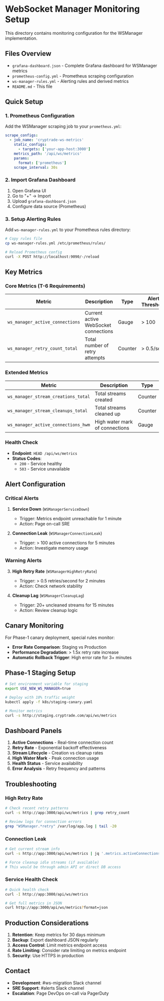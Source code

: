# WebSocket Manager Monitoring Setup

This directory contains monitoring configuration for the WSManager implementation.

## Files Overview

- `grafana-dashboard.json` - Complete Grafana dashboard for WSManager metrics
- `prometheus-config.yml` - Prometheus scraping configuration 
- `ws-manager-rules.yml` - Alerting rules and derived metrics
- `README.md` - This file

## Quick Setup

### 1. Prometheus Configuration

Add the WSManager scraping job to your `prometheus.yml`:

```yaml
scrape_configs:
  - job_name: 'cryptrade-ws-metrics'
    static_configs:
      - targets: ['your-app-host:3000']
    metrics_path: '/api/ws/metrics'
    params:
      format: ['prometheus']
    scrape_interval: 30s
```

### 2. Import Grafana Dashboard

1. Open Grafana UI
2. Go to "+" → Import
3. Upload `grafana-dashboard.json`
4. Configure data source (Prometheus)

### 3. Setup Alerting Rules

Add `ws-manager-rules.yml` to your Prometheus rules directory:

```bash
# Copy rules file
cp ws-manager-rules.yml /etc/prometheus/rules/

# Reload Prometheus config
curl -X POST http://localhost:9090/-/reload
```

## Key Metrics

### Core Metrics (T-6 Requirements)

| Metric | Description | Type | Alert Threshold |
|--------|-------------|------|-----------------|
| `ws_manager_active_connections` | Current active WebSocket connections | Gauge | > 100 |
| `ws_manager_retry_count_total` | Total number of retry attempts | Counter | > 0.5/sec |

### Extended Metrics

| Metric | Description | Type |
|--------|-------------|------|
| `ws_manager_stream_creations_total` | Total streams created | Counter |
| `ws_manager_stream_cleanups_total` | Total streams cleaned up | Counter |
| `ws_manager_active_connections_hwm` | High water mark of connections | Gauge |

### Health Check

- **Endpoint**: `HEAD /api/ws/metrics`
- **Status Codes**:
  - `200` - Service healthy
  - `503` - Service unavailable

## Alert Configuration

### Critical Alerts

1. **Service Down** (`WSManagerServiceDown`)
   - Trigger: Metrics endpoint unreachable for 1 minute
   - Action: Page on-call SRE

2. **Connection Leak** (`WSManagerConnectionLeak`) 
   - Trigger: > 100 active connections for 5 minutes
   - Action: Investigate memory usage

### Warning Alerts

3. **High Retry Rate** (`WSManagerHighRetryRate`)
   - Trigger: > 0.5 retries/second for 2 minutes
   - Action: Check network stability

4. **Cleanup Lag** (`WSManagerCleanupLag`)
   - Trigger: 20+ uncleaned streams for 15 minutes
   - Action: Review cleanup logic

## Canary Monitoring

For Phase-1 canary deployment, special rules monitor:

- **Error Rate Comparison**: Staging vs Production
- **Performance Degradation**: > 1.5x retry rate increase
- **Automatic Rollback Trigger**: High error rate for 3+ minutes

## Phase-1 Staging Setup

```bash
# Set environment variable for staging
export USE_NEW_WS_MANAGER=true

# Deploy with 10% traffic weight
kubectl apply -f k8s/staging-canary.yaml

# Monitor metrics
curl -s http://staging.cryptrade.com/api/ws/metrics
```

## Dashboard Panels

1. **Active Connections** - Real-time connection count
2. **Retry Rate** - Exponential backoff effectiveness  
3. **Stream Lifecycle** - Creation vs cleanup rates
4. **High Water Mark** - Peak connection usage
5. **Health Status** - Service availability
6. **Error Analysis** - Retry frequency and patterns

## Troubleshooting

### High Retry Rate

```bash
# Check recent retry patterns
curl -s http://app:3000/api/ws/metrics | grep retry_count

# Review logs for connection errors
grep "WSManager.*retry" /var/log/app.log | tail -20
```

### Connection Leak

```bash
# Get current stream info
curl -s http://app:3000/api/ws/metrics | jq '.metrics.activeConnections'

# Force cleanup idle streams (if available)
# This would be through admin API or direct DB access
```

### Service Health Check

```bash
# Quick health check
curl -I http://app:3000/api/ws/metrics

# Get full metrics in JSON
curl http://app:3000/api/ws/metrics?format=json
```

## Production Considerations

1. **Retention**: Keep metrics for 30 days minimum
2. **Backup**: Export dashboard JSON regularly  
3. **Access Control**: Limit metrics endpoint access
4. **Rate Limiting**: Consider rate limiting on metrics endpoint
5. **Security**: Use HTTPS in production

## Contact

- **Development**: #ws-migration Slack channel
- **SRE Support**: #alerts Slack channel  
- **Escalation**: Page DevOps on-call via PagerDuty